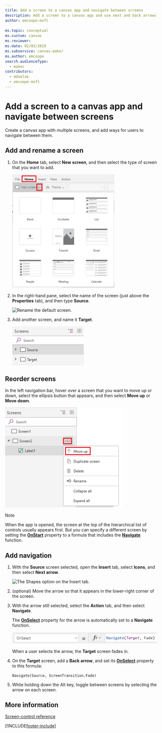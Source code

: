 ```yaml
---
title: Add a screen to a canvas app and navigate between screens
description: Add a screen to a canvas app and use next and back arrows to go between screens.
author: emcoope-msft

ms.topic: conceptual
ms.custom: canvas
ms.reviewer: 
ms.date: 02/03/2019
ms.subservice: canvas-maker
ms.author: emcoope
search.audienceType: 
  - maker
contributors:
  - mduelae
  - emcoope-msft
---
```

# Add a screen to a canvas app and navigate between screens

Create a canvas app with multiple screens, and add ways for users to navigate between them.

## Add and rename a screen

1. On the **Home** tab, select **New screen**, and then select the type of screen that you want to add.

    ![Add Screen option on the Home tab.](./media/add-screen-context-variables/add-screen.png)

2. In the right-hand pane, select the name of the screen (just above the **Properties** tab), and then type **Source**.

    ![Rename the default screen.](./media/add-screen-context-variables/name-source-screen.png)

3. Add another screen, and name it **Target**.

    ![Two screens in the left navigation bar.](./media/add-screen-context-variables/two-screens-in-nav.png)

## Reorder screens

In the left navigation bar, hover over a screen that you want to move up or down, select the ellipsis button that appears, and then select **Move up** or **Move down**.

![Reorder screen.](./media/add-screen-context-variables/reorder-screen.png)

> [!NOTE]
> When the app is opened, the screen at the top of the hierarchical list of controls usually appears first. But you can specify a different screen by setting the **[OnStart](controls/control-screen.md)** property to a formula that includes the **[Navigate](functions/function-navigate.md)** function.

## Add navigation

1. With the **Source** screen selected, open the **Insert** tab, select **Icons**, and then select **Next arrow**.  

    ![The Shapes option on the Insert tab.](./media/add-screen-context-variables/add-next-arrow.png)

2. (optional) Move the arrow so that it appears in the lower-right corner of the screen.

3. With the arrow still selected, select the **Action** tab, and then select **Navigate**.

    The **[OnSelect](controls/properties-core.md)** property for the arrow is automatically set to a **Navigate** function.

    ![OnSelect property set to Navigate function.](./media/add-screen-context-variables/onselect-default.png)

    When a user selects the arrow, the **Target** screen fades in.

4. On the **Target** screen, add a **Back arrow**, and set its **[OnSelect](controls/properties-core.md)** property to this formula:

    `Navigate(Source, ScreenTransition.Fade)`

5. While holding down the Alt key, toggle between screens by selecting the arrow on each screen.

## More information

[Screen-control reference](controls/control-screen.md)

[!INCLUDE[footer-include](../../includes/footer-banner.md)]
